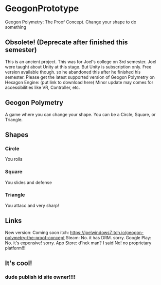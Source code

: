 # GeogonPrototype
Geogon Polymetry: The Proof Concept. Change your shape to do something

## Obsolete! (Deprecate after finished this semester)
This is an ancient project. This was for Joel's college on 3rd semester.
Joel were taught about Unity at this stage. But Unity is subscription only. Free version available though. so he abandoned this after he finished his semester.
Please get the latest supported version of Geogon Polymetry on Hexagon Engine: (put link to download here)
Minor update may comes for accessibilities like VR, Controller, etc.

## Geogon Polymetry
A game where you can change your shape.
You can be a Circle, Square, or Triangle.

## Shapes
### Circle
You rolls
### Square
You slides and defense
### Triangle
You attacc and very sharp!

## Links
New version: Coming soon
itch: https://joelwindows7.itch.io/geogon-polymetry-the-proof-concept
Steam: No. it has DRM. sorry.
Google Play: No. it's expensive! sorry.
App Store: d'hek man? I said No! no proprietary platform!!!

## It's cool!
### dude publish id site owner!!!!
